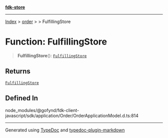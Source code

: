 [**fdk-store**](../../../README.md)
***

[Index](../../../API.md) > [order](../../README.md) > [<internal>](../README.md) > FulfillingStore

# Function: FulfillingStore

> **FulfillingStore**(): [`FulfillingStore`](../type-aliases/type-alias.FulfillingStore.md)

## Returns

[`FulfillingStore`](../type-aliases/type-alias.FulfillingStore.md)

## Defined In

node\_modules/@gofynd/fdk-client-javascript/sdk/application/Order/OrderApplicationModel.d.ts:814

***
Generated using [TypeDoc](https://typedoc.org/) and [typedoc-plugin-markdown](https://www.npmjs.com/package/typedoc-plugin-markdown)
